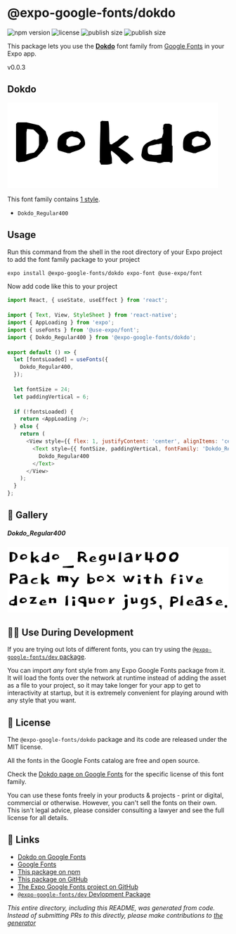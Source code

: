 # @expo-google-fonts/dokdo

![npm version](https://flat.badgen.net/npm/v/@expo-google-fonts/dokdo)
![license](https://flat.badgen.net/github/license/expo/google-fonts)
![publish size](https://flat.badgen.net/packagephobia/install/@expo-google-fonts/dokdo)
![publish size](https://flat.badgen.net/packagephobia/publish/@expo-google-fonts/dokdo)

This package lets you use the [**Dokdo**](https://fonts.google.com/specimen/Dokdo) font family from [Google Fonts](https://fonts.google.com/) in your Expo app.

v0.0.3

## Dokdo

![Dokdo](./font-family.png)

This font family contains [1 style](#-gallery).

- `Dokdo_Regular400`

## Usage

Run this command from the shell in the root directory of your Expo project to add the font family package to your project
```sh
expo install @expo-google-fonts/dokdo expo-font @use-expo/font
```

Now add code like this to your project
```js
import React, { useState, useEffect } from 'react';

import { Text, View, StyleSheet } from 'react-native';
import { AppLoading } from 'expo';
import { useFonts } from '@use-expo/font';
import { Dokdo_Regular400 } from '@expo-google-fonts/dokdo';

export default () => {
  let [fontsLoaded] = useFonts({
    Dokdo_Regular400,
  });

  let fontSize = 24;
  let paddingVertical = 6;

  if (!fontsLoaded) {
    return <AppLoading />;
  } else {
    return (
      <View style={{ flex: 1, justifyContent: 'center', alignItems: 'center' }}>
        <Text style={{ fontSize, paddingVertical, fontFamily: 'Dokdo_Regular400' }}>
          Dokdo_Regular400
        </Text>
      </View>
    );
  }
};

```

## 🔡 Gallery

##### Dokdo_Regular400
![Dokdo_Regular400](./b88083d5e2a376a3766403b0ff323016dd93814b3d540b48859e517dbcc28d08.ttf.png)


## 👩‍💻 Use During Development

If you are trying out lots of different fonts, you can try using the [`@expo-google-fonts/dev` package](https://github.com/expo/google-fonts/tree/master/font-packages/dev#readme).

You can import *any* font style from any Expo Google Fonts package from it. It will load the fonts
over the network at runtime instead of adding the asset as a file to your project, so it may take longer
for your app to get to interactivity at startup, but it is extremely convenient
for playing around with any style that you want.

## 📖 License

The `@expo-google-fonts/dokdo` package and its code are released under the MIT license.

All the fonts in the Google Fonts catalog are free and open source.

Check the [Dokdo page on Google Fonts](https://fonts.google.com/specimen/Dokdo) for the specific license of this font family.

You can use these fonts freely in your products & projects - print or digital, commercial or otherwise. However, you can't sell the fonts on their own. This isn't legal advice, please consider consulting a lawyer and see the full license for all details.

## 🔗 Links

- [Dokdo on Google Fonts](https://fonts.google.com/specimen/Dokdo)
- [Google Fonts](https://fonts.google.com/)
- [This package on npm](https://www.npmjs.com/package/@expo-google-fonts/dokdo)
- [This package on GitHub](https://github.com/expo/google-fonts/tree/master/font-packages/dokdo)
- [The Expo Google Fonts project on GitHub](https://github.com/expo/google-fonts)
- [`@expo-google-fonts/dev` Devlopment Package](https://github.com/expo/google-fonts/tree/master/font-packages/dev)


*This entire directory, including this README, was generated from code. Instead of submitting PRs to this directly, please make contributions to [the generator](https://github.com/expo/google-fonts/tree/master/packages/generator)*
